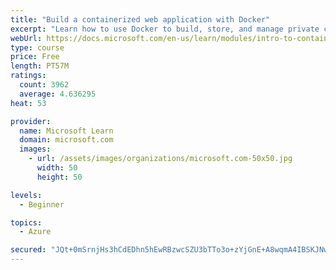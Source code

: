 ```yaml
---
title: "Build a containerized web application with Docker"
excerpt: "Learn how to use Docker to build, store, and manage private container images with the Azure Container Registry."
webUrl: https://docs.microsoft.com/en-us/learn/modules/intro-to-containers/
type: course
price: Free
length: PT57M
ratings:
  count: 3962
  average: 4.636295
heat: 53

provider:
  name: Microsoft Learn
  domain: microsoft.com
  images:
    - url: /assets/images/organizations/microsoft.com-50x50.jpg
      width: 50
      height: 50

levels:
  - Beginner

topics:
  - Azure

secured: "JQt+0mSrnjHs3hCdEDhn5hEwRBzwcSZU3bTTo3o+zYjGnE+A8wqmA4IBSKJNw9UaCp4NiIM3CuXDt2RWaSDqWA5PUtw2nhjTghIoCRytiacW0lhpB/1wDF1aRG+vl2ydplCdpVmLC+JGUbmvjh+lahEPydc2nHjATi2J6YqdmRfb6trfgALTgIgKxXp2hOs5Xnyy1/IpQYNR4KNdK9e9cVXqjXIPnLjJp3op9clO+EHujLAMuGinECK2CUazzVcnroNJu8z9PgEOvUAXWvHvx7itxOCIFAz7dTVo+rBOPjrxt/UM0wm72bZy4L/0dKYpfOCu15pxJDgHcrV8ucR4W3ODK7HzK3560+q2F4tQ/YNb0pYcQEQS3auLp/PkBfA4qTw82pbqJHF0HwTaKYMcpT6OyFpgKdxver2o2rb+GYo=;jCgpfjk1vMiPLRXspG3BrQ=="
---
```


